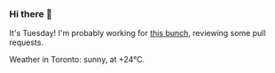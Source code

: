 ### Hi there :wave:

It's Tuesday! I'm probably working for [this bunch](https://github.com/kohofinancial), reviewing some pull requests.

Weather in Toronto: sunny, at +24°C.
